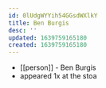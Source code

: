 ```yaml
---
id: 0lUdgWYYih54GGsdWXlkY
title: Ben Burgis
desc: ''
updated: 1639759165180
created: 1639759165180
---
```



- [[person]] - Ben Burgis
- appeared 1x at the stoa
